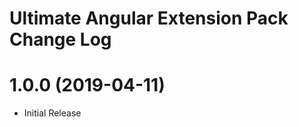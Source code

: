 # Ultimate Angular Extension Pack Change Log

<a name="1.0.0"></a>

# 1.0.0 (2019-04-11)

- Initial Release